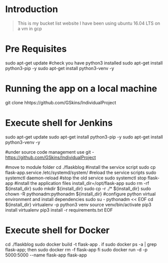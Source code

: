 # Introduction
>This is my bucket list website
>I have been using ubuntu 16.04 LTS on a vm in gcp


# Pre Requisites

sudo apt-get update
#check you have python3 installed
sudo apt-get install python3-pip -y
sudo apt-get install python3-venv -y


# Running the app on a local machine

git clone hhtps://github.com/GSkins/IndividualProject



# Execute shell for Jenkins

sudo apt-get update
sudo apt-get install python3-pip -y
sudo apt-get install python3-venv -y

#under source code management use git - https://github.com/GSkins/IndividualProject

#move to module folder
cd ./flaskblog
#install the service script
sudo cp flask-app.service /etc/systemd/system/
#reload the service scripts
sudo systemctl daemon-reload
#stop the old service
sudo systemctl stop flask-app
#install the application files
install_dir=/opt/flask-app
sudo rm -rf ${install_dir}
sudo mkdir ${install_dir}
sudo cp -r ./* ${install_dir}
sudo chown -R pythonadm:pythonadm ${install_dir}
#configure python virtual environment and install dependencies
sudo su - pythonadm << EOF
cd ${install_dir}
virtualenv -p python3 venv
source venv/bin/activate
pip3 install virtualenv
pip3 install -r requirements.txt
EOF


# Execute shell for Docker

cd ./flaskblog
sudo docker build -t flask-app .
if sudo docker ps -a | grep flask-app;
	then sudo docker rm -f flask-app
fi
sudo docker run -d -p 5000:5000 --name flask-app flask-app
